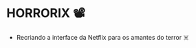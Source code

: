 # HORRORIX :film_projector:
- Recriando a interface da Netflix para os amantes do terror :skull_and_crossbones:
